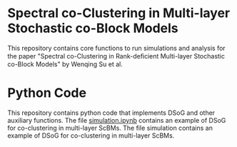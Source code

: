 # Spectral co-Clustering in Multi-layer Stochastic co-Block Models
This repository contains core functions to run simulations and analysis for the paper "Spectral co-Clustering in Rank-deﬁcient Multi-layer Stochastic co-Block Models" by Wenqing Su et al.

# Python Code
This repository contains python code that implements DSoG and other auxiliary functions. The file [simulation.ipynb](simulation.ipynb) contains an example of DSoG for co-clustering in multi-layer ScBMs. The file simulation contains an example of DSoG for co-clustering in multi-layer ScBMs. 
